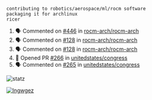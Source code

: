 ```
contributing to robotics/aerospace/ml/rocm software
packaging it for archlinux
ricer
```

<!--START_SECTION:activity-->
1. 🗣 Commented on [#446](https://github.com/rocm-arch/rocm-arch/issues/446) in [rocm-arch/rocm-arch](https://github.com/rocm-arch/rocm-arch)
2. 🗣 Commented on [#128](https://github.com/rocm-arch/rocm-arch/issues/128) in [rocm-arch/rocm-arch](https://github.com/rocm-arch/rocm-arch)
3. 🗣 Commented on [#128](https://github.com/rocm-arch/rocm-arch/issues/128) in [rocm-arch/rocm-arch](https://github.com/rocm-arch/rocm-arch)
4. 💪 Opened PR [#266](https://github.com/unitedstates/congress/pull/266) in [unitedstates/congress](https://github.com/unitedstates/congress)
5. 🗣 Commented on [#265](https://github.com/unitedstates/congress/issues/265) in [unitedstates/congress](https://github.com/unitedstates/congress)
<!--END_SECTION:activity-->


![statz](https://github-readme-stats.vercel.app/api?username=acxz&include_all_commits=true&show_icons=true)

[![lngwgez](https://github-readme-stats.vercel.app/api/top-langs/?username=acxz&layout=compact)](https://github.com/acxz/github-readme-stats)


<!--
**acxz/acxz** is a ✨ _special_ ✨ repository because its `README.md` (this file) appears on your GitHub profile.

Here are some ideas to get you started:

- 🔭 I’m currently working on ...
- 🌱 I’m currently learning ...
- 👯 I’m looking to collaborate on ...
- 🤔 I’m looking for help with ...
- 💬 Ask me about ...
- 📫 How to reach me: ...
- 😄 Pronouns: ...
- ⚡ Fun fact: ...
-->
